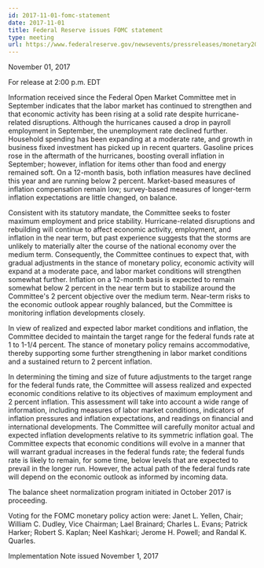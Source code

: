 ```yaml
---
id: 2017-11-01-fomc-statement
date: 2017-11-01
title: Federal Reserve issues FOMC statement
type: meeting
url: https://www.federalreserve.gov/newsevents/pressreleases/monetary20171101a.htm
---
```


November 01, 2017

For release at 2:00 p.m. EDT

Information received since the Federal Open Market Committee met in September indicates that the labor market has continued to strengthen and that economic activity has been rising at a solid rate despite hurricane-related disruptions. Although the hurricanes caused a drop in payroll employment in September, the unemployment rate declined further. Household spending has been expanding at a moderate rate, and growth in business fixed investment has picked up in recent quarters. Gasoline prices rose in the aftermath of the hurricanes, boosting overall inflation in September; however, inflation for items other than food and energy remained soft. On a 12-month basis, both inflation measures have declined this year and are running below 2 percent. Market-based measures of inflation compensation remain low; survey-based measures of longer-term inflation expectations are little changed, on balance.

Consistent with its statutory mandate, the Committee seeks to foster maximum employment and price stability. Hurricane-related disruptions and rebuilding will continue to affect economic activity, employment, and inflation in the near term, but past experience suggests that the storms are unlikely to materially alter the course of the national economy over the medium term. Consequently, the Committee continues to expect that, with gradual adjustments in the stance of monetary policy, economic activity will expand at a moderate pace, and labor market conditions will strengthen somewhat further. Inflation on a 12-month basis is expected to remain somewhat below 2 percent in the near term but to stabilize around the Committee's 2 percent objective over the medium term. Near-term risks to the economic outlook appear roughly balanced, but the Committee is monitoring inflation developments closely.

In view of realized and expected labor market conditions and inflation, the Committee decided to maintain the target range for the federal funds rate at 1 to 1-1/4 percent. The stance of monetary policy remains accommodative, thereby supporting some further strengthening in labor market conditions and a sustained return to 2 percent inflation.

In determining the timing and size of future adjustments to the target range for the federal funds rate, the Committee will assess realized and expected economic conditions relative to its objectives of maximum employment and 2 percent inflation. This assessment will take into account a wide range of information, including measures of labor market conditions, indicators of inflation pressures and inflation expectations, and readings on financial and international developments. The Committee will carefully monitor actual and expected inflation developments relative to its symmetric inflation goal. The Committee expects that economic conditions will evolve in a manner that will warrant gradual increases in the federal funds rate; the federal funds rate is likely to remain, for some time, below levels that are expected to prevail in the longer run. However, the actual path of the federal funds rate will depend on the economic outlook as informed by incoming data.

The balance sheet normalization program initiated in October 2017 is proceeding.

Voting for the FOMC monetary policy action were: Janet L. Yellen, Chair; William C. Dudley, Vice Chairman; Lael Brainard; Charles L. Evans; Patrick Harker; Robert S. Kaplan; Neel Kashkari; Jerome H. Powell; and Randal K. Quarles.

Implementation Note issued November 1, 2017